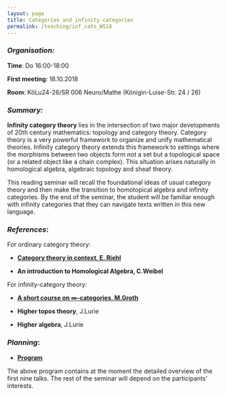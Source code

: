 ```yaml
---
layout: page
title: Categories and infinity-categories
permalink: /teaching/inf_cats_WS18
---
```


### _Organisation:_

**Time**: Do 16:00-18:00

**First meeting**: 18.10.2018

**Room**: KöLu24-26/SR 006 Neuro/Mathe (Königin-Luise-Str. 24 / 26)

### _Summary:_

**Infinity category theory** lies in the intersection of two major developments of 20th century mathematics: topology and category theory. Category theory is a very powerful framework to organize and unify mathematical theories. Infinity category theory extends this framework to settings where the morphisms between two objects form not a set but a topological space (or a related object like a chain complex). This situation arises naturally in homological algebra, algebraic topology and sheaf theory. 

This reading seminar will recall the foundational ideas of usual category theory and then make the transition to homotopical algebra and infinity categories. By the end of the seminar, the student will be familiar enough with infinity categories that they can navigate texts written in this new language.

### _References_:

For ordinary category theory:

- [**Category theory in context, E. Riehl**](http://www.math.jhu.edu/~eriehl/context.pdf) 

- **An introduction to Homological Algebra, C.Weibel**

For infinity-category theory:

- [**A short course on ∞-categories, M.Groth**](https://arxiv.org/pdf/1007.2925.pdf)

- **Higher topos theory**, J.Lurie

- **Higher algebra**, J.Lurie

### _Planning_:

- [**Program**](/teaching/inf_cats_program.pdf) 

The above program contains at the moment the detailed overview of the first nine talks. The rest of the seminar will depend on the participants' interests.

